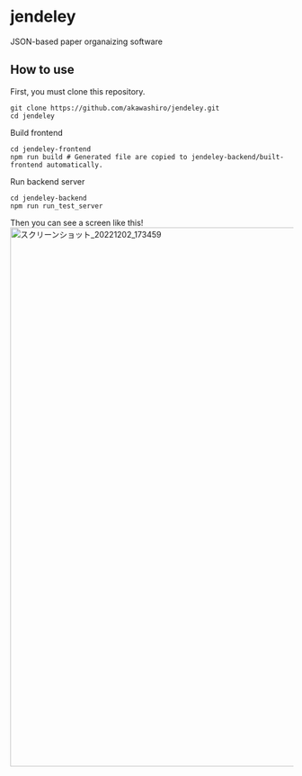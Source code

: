 # jendeley
JSON-based paper organaizing software

## How to use
First, you must clone this repository.
```
git clone https://github.com/akawashiro/jendeley.git
cd jendeley
```

Build frontend
```
cd jendeley-frontend
npm run build # Generated file are copied to jendeley-backend/built-frontend automatically.
```

Run backend server
```
cd jendeley-backend
npm run run_test_server
```


Then you can see a screen like this!
<img width="958" alt="スクリーンショット_20221202_173459" src="https://user-images.githubusercontent.com/3770618/205250967-6308e96a-a0f0-4a3b-aa77-50e50cc23bfd.png">

